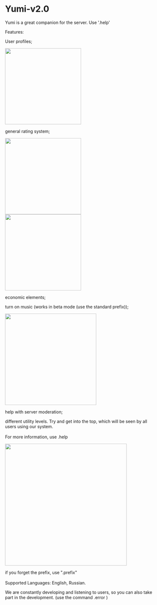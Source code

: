 # Yumi-v2.0

Yumi is a great companion for the server.
Use '.help'

Features:

User profiles;

<img src="https://media.discordapp.net/attachments/644180379061714947/824845151394070539/klark1673YumiBot.png" width="250" heigth="250">

general rating system;

<img src="https://sun3-12.userapi.com/impg/m3ZAj4K00FFoW9mxQxS2CcM3seY69wzuIH1HTw/o3DTc2EPhEE.jpg?size=313x365&quality=96&sign=b08af8969c943b480f6c4c5c41713860" width="250" heigth="250">
<br>
<img src="https://sun9-37.userapi.com/impg/faWD_6m0J48H0JWxY38FKgbQuXV4ySMTUxcPHA/qbvpFEHcft0.jpg?size=284x423&quality=96&sign=6360a9933dc2d51a4ff4e3011bf52852" width="250" heigth="250">

economic elements;

turn on music (works in beta mode (use the standard prefix));


<img src="https://sun9-63.userapi.com/impg/2jUkRy4qXqREUK76sunsXUtW8xGeHyRcz6zFmw/vnpgzogXTs8.jpg?size=351x191&quality=96&sign=72a2cf09d6a709f803e4dd7b96030e48" width="300" heigth="250">

help with server moderation;

different utility levels.
Try and get into the top, which will be seen by all users using our system.
<br><br>
For more information, use .help

<img src="https://sun9-52.userapi.com/impg/QQE-xQQ97R7k2Wx26VyCYtqH1DmUNsmmCkLoHw/TBevmxFq1g8.jpg?size=438x499&quality=96&sign=e2e3791558cb701789c5a7e39d7a27e0" width="400" heigth="450">

if you forget the prefix, use ".prefix"
<br><br>
Supported Languages: English, Russian.

We are constantly developing and listening to users, so you can also take part in the development. (use the command .error )
